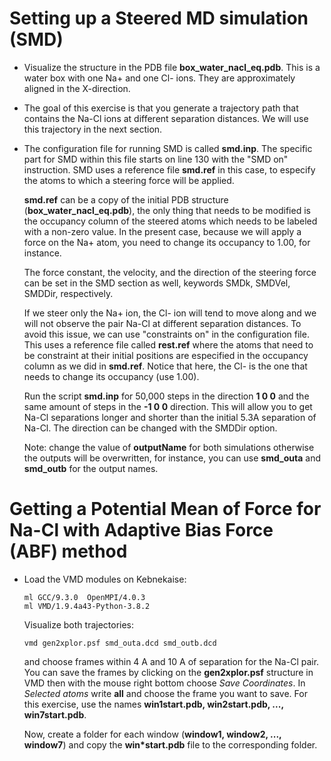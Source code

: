 # Setting up a Steered MD simulation (SMD) 

- Visualize the structure in the PDB file **box_water_nacl_eq.pdb**. This is a water box
  with one Na+ and one Cl- ions. They are approximately aligned in the X-direction.

- The goal of this exercise is that you generate a trajectory path that contains the
  Na-Cl ions at different separation distances. We will use this trajectory in the next
  section.

- The configuration file for running SMD is called **smd.inp**. The specific part for SMD
  within this file starts on line 130 with the "SMD on" instruction. SMD uses a reference file
  **smd.ref** in this case, to especify the atoms to which a steering force will be applied.

  **smd.ref** can be a copy of the initial PDB structure (**box_water_nacl_eq.pdb**),
  the only thing that needs to be modified is the occupancy column of the steered atoms
  which needs to be labeled with a non-zero value. In the present case, because we will
  apply a force on the Na+ atom, you need to change its occupancy to 1.00, for instance.

  The force constant, the velocity, and the direction of the steering force can be set in the
  SMD section as well, keywords SMDk, SMDVel, SMDDir, respectively.

  If we steer only the Na+ ion, the Cl- ion will tend to move along and we will not observe the pair
  Na-Cl at different separation distances. To avoid this issue, we can use "constraints on"
  in the configuration file. This uses a reference file called **rest.ref** where the atoms
  that need to be constraint at their initial positions are especified in the occupancy 
  column as we did in **smd.ref**. Notice that here, the Cl- is the one that needs to change
  its occupancy (use 1.00).

  Run the script **smd.inp** for 50,000 steps in the direction **1 0 0** and the same amount of
  steps in the **-1 0 0** direction. This will allow you to get Na-Cl separations longer and 
  shorter than the initial 5.3A separation of Na-Cl. The direction can be changed with the
  SMDDir option.
   
  Note: change the value of **outputName** for both simulations otherwise the outputs will be
  overwritten, for instance, you can use **smd_outa** and **smd_outb** for the output names.


# Getting a Potential Mean of Force for Na-Cl with Adaptive Bias Force (ABF) method

- Load the VMD modules on Kebnekaise:

  ```
  ml GCC/9.3.0  OpenMPI/4.0.3
  ml VMD/1.9.4a43-Python-3.8.2
  ```

  Visualize both trajectories:

  ```
  vmd gen2xplor.psf smd_outa.dcd smd_outb.dcd 
  ```

  and choose frames within 4 A and 10 A of separation for the Na-Cl pair. You can save the frames
  by clicking on the **gen2xplor.psf** structure in VMD then with the mouse right bottom choose
  *Save Coordinates*. In *Selected atoms* write **all** and choose the frame you want to save.
  For this exercise, use the names **win1start.pdb, win2start.pdb, ..., win7start.pdb**. 
  
  Now, create a folder for each window (**window1, window2, ..., window7**) and  copy the
  **win\*start.pdb** file to the corresponding folder. 



